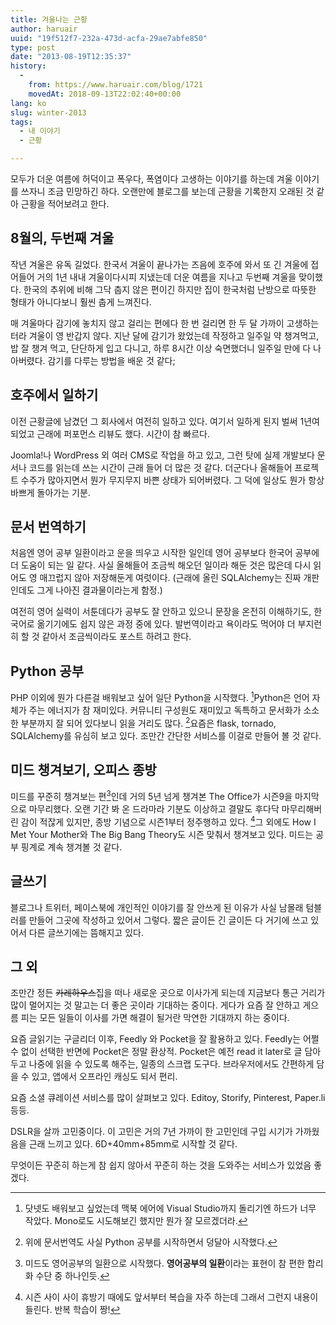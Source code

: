 ```yaml
---
title: 겨울나는 근황
author: haruair
uuid: "19f512f7-232a-473d-acfa-29ae7abfe850"
type: post
date: "2013-08-19T12:35:37"
history:
  - 
    from: https://www.haruair.com/blog/1721
    movedAt: 2018-09-13T22:02:40+00:00
lang: ko
slug: winter-2013
tags:
  - 내 이야기
  - 근황

---
```

모두가 더운 여름에 허덕이고 폭우다, 폭염이다 고생하는 이야기를 하는데 겨울 이야기를 쓰자니 조금 민망하긴 하다. 오랜만에 블로그를 보는데 근황을 기록한지 오래된 것 같아 근황을 적어보려고 한다.

## 8월의, 두번째 겨울

작년 겨울은 유독 길었다. 한국서 겨울이 끝나가는 즈음에 호주에 와서 또 긴 겨울에 접어들어 거의 1년 내내 겨울이다시피 지냈는데 더운 여름을 지나고 두번째 겨울을 맞이했다. 한국의 추위에 비해 그닥 춥지 않은 편이긴 하지만 집이 한국처럼 난방으로 따뜻한 형태가 아니다보니 훨씬 춥게 느껴진다.

매 겨울마다 감기에 놓치지 않고 걸리는 편에다 한 번 걸리면 한 두 달 가까이 고생하는 터라 겨울이 영 반갑지 않다. 지난 달에 감기가 왔었는데 작정하고 일주일 약 챙겨먹고, 밥 잘 챙겨 먹고, 단단하게 입고 다니고, 하루 8시간 이상 숙면했더니 일주일 만에 다 나아버렸다. 감기를 다루는 방법을 배운 것 같다;

## 호주에서 일하기

이전 근황글에 남겼던 그 회사에서 여전히 일하고 있다. 여기서 일하게 된지 벌써 1년여 되었고 근래에 퍼포먼스 리뷰도 했다. 시간이 참 빠르다.

Joomla!나 WordPress 외 여러 CMS로 작업을 하고 있고, 그런 탓에 실제 개발보다 문서나 코드를 읽는데 쓰는 시간이 근래 들어 더 많은 것 같다. 더군다나 올해들어 프로젝트 수주가 많아지면서 뭔가 무지무지 바쁜 상태가 되어버렸다. 그 덕에 일상도 뭔가 항상 바쁘게 돌아가는 기분.

## 문서 번역하기

처음엔 영어 공부 일환이라고 운을 띄우고 시작한 일인데 영어 공부보다 한국어 공부에 더 도움이 되는 일 같다. 사실 올해들어 조금씩 해오던 일이라 해둔 것은 많은데 다시 읽어도 영 매끄럽지 않아 저장해둔게 여럿이다. (근래에 올린 SQLAlchemy는 진짜 개판인데도 그게 나아진 결과물이라는게 함정.)

여전히 영어 실력이 서툰데다가 공부도 잘 안하고 있으니 문장을 온전히 이해하기도, 한국어로 옮기기에도 쉽지 않은 과정 중에 있다. 발번역이라고 욕이라도 먹어야 더 부지런히 할 것 같아서 조금씩이라도 포스트 하려고 한다.

## Python 공부

PHP 이외에 뭔가 다른걸 배워보고 싶어 일단 Python을 시작했다. [^1]Python은 언어 자체가 주는 에너지가 참 재미있다. 커뮤니티 구성원도 재미있고 독특하고 문서화가 소소한 부분까지 잘 되어 있다보니 읽을 거리도 많다. [^2]요즘은 flask, tornado, SQLAlchemy를 유심히 보고 있다. 조만간 간단한 서비스를 이걸로 만들어 볼 것 같다.

## 미드 챙겨보기, 오피스 종방

미드를 꾸준히 챙겨보는 편[^3]인데 거의 5년 넘게 챙겨본 The Office가 시즌9을 마지막으로 마무리했다. 오랜 기간 봐 온 드라마라 기분도 이상하고 결말도 후다닥 마무리해버린 감이 적잖게 있지만, 종방 기념으로 시즌1부터 정주행하고 있다. [^4]그 외에도 How I Met Your Mother와 The Big Bang Theory도 시즌 맞춰서 챙겨보고 있다. 미드는 공부 핑계로 계속 챙겨볼 것 같다.

## 글쓰기

블로그나 트위터, 페이스북에 개인적인 이야기를 잘 안쓰게 된 이유가 사실 남몰래 텀블러를 만들어 그곳에 작성하고 있어서 그렇다. 짧은 글이든 긴 글이든 다 거기에 쓰고 있어서 다른 글쓰기에는 뜸해지고 있다.

## 그 외

조만간 정든 <del>카레하우스</del>집을 떠나 새로운 곳으로 이사가게 되는데 지금보다 통근 거리가 많이 멀어지는 것 말고는 더 좋은 곳이라 기대하는 중이다. 게다가 요즘 잘 안하고 게으름 피는 모든 일들이 이사를 가면 해결이 될거란 막연한 기대까지 하는 중이다.

요즘 글읽기는 구글리더 이후, Feedly 와 Pocket을 잘 활용하고 있다. Feedly는 어쩔 수 없이 선택한 반면에 Pocket은 정말 환상적. Pocket은 예전 read it later로 글 담아두고 나중에 읽을 수 있도록 해주는, 일종의 스크랩 도구다. 브라우저에서도 간편하게 담을 수 있고, 앱에서 오프라인 캐싱도 되서 편리.

요즘 소셜 큐레이션 서비스를 많이 살펴보고 있다. Editoy, Storify, Pinterest, Paper.li 등등.

DSLR을 살까 고민중이다. 이 고민은 거의 7년 가까이 한 고민인데 구입 시기가 가까웠음을 근래 느끼고 있다. 6D+40mm+85mm로 시작할 것 같다.

무엇이든 꾸준히 하는게 참 쉽지 않아서 꾸준히 하는 것을 도와주는 서비스가 있었음 좋겠다.

[^1]:    
    닷넷도 배워보고 싶었는데 맥북 에어에 Visual Studio까지 돌리기엔 하드가 너무 작았다. Mono로도 시도해보긴 했지만 뭔가 잘 모르겠더라.

[^2]:    
    위에 문서번역도 사실 Python 공부를 시작하면서 덩달아 시작했다.

[^3]:    
    미드도 영어공부의 일환으로 시작했다. **영어공부의 일환**이라는 표현이 참 편한 합리화 수단 중 하나인듯.

[^4]:    
    시즌 사이 사이 휴방기 때에도 앞서부터 복습을 자주 하는데 그래서 그런지 내용이 들린다. 반복 학습이 짱!